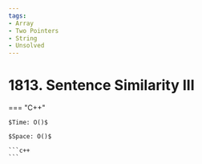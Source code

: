 ```yaml
---
tags:
- Array
- Two Pointers
- String
- Unsolved
---
```



# 1813. Sentence Similarity III

=== "C++"

    $Time: O()$

    $Space: O()$

    ```c++
    ```